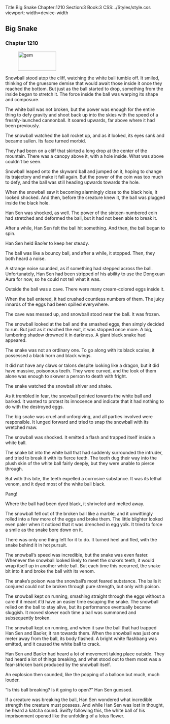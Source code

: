 Title:Big Snake 
Chapter:1210 
Section:3 
Book:3 
CSS:../Styles/style.css 
viewport: width=device-width
  
## Big Snake
### Chapter 1210
  
<figure>
	<img src="../Images/gem.gif" alt="gem" id="gem" width="120" height="60" />
</figure>
  

  
Snowball stood atop the cliff, watching the white ball tumble off. It smiled, thinking of the gruesome demise that would await those inside it once they reached the bottom. But just as the ball started to drop, something from the inside began to stretch it. The force inside the ball was warping its shape and composure.

The white ball was not broken, but the power was enough for the entire thing to defy gravity and shoot back up into the skies with the speed of a freshly-launched cannonball. It soared upwards, far above where it had been previously.

The snowball watched the ball rocket up, and as it looked, its eyes sank and became sullen. Its face turned morbid.

They had been on a cliff that skirted a long drop at the center of the mountain. There was a canopy above it, with a hole inside. What was above couldn’t be seen.

Snowball leaped onto the skyward ball and jumped on it, hoping to change its trajectory and make it fall again. But the power of the coin was too much to defy, and the ball was still heading upwards towards the hole.

When the snowball saw it becoming alarmingly close to the black hole, it looked shocked. And then, before the creature knew it, the ball was plugged inside the black hole.

Han Sen was shocked, as well. The power of the sixteen-numbered coin had stretched and deformed the ball, but it had not been able to break it.

After a while, Han Sen felt the ball hit something. And then, the ball began to spin.

Han Sen held Bao’er to keep her steady.

The ball was like a bouncy ball, and after a while, it stopped. Then, they both heard a noise.

A strange noise sounded, as if something had stepped across the ball. Unfortunately, Han Sen had been stripped of his ability to use the Dongxuan Aura for now, so he could not tell what it was.

Outside the ball was a cave. There were many cream-colored eggs inside it.

When the ball entered, it had crushed countless numbers of them. The juicy innards of the eggs had been spilled everywhere.

The cave was messed up, and snowball stood near the ball. It was frozen.

The snowball looked at the ball and the smashed eggs, then simply decided to run. But just as it reached the exit, it was stopped once more. A big, lumbering shadow drowned it in darkness. A giant black snake had appeared.

The snake was not an ordinary one. To go along with its black scales, it possessed a black horn and black wings.

It did not have any claws or talons despite looking like a dragon, but it did have massive, poisonous teeth. They were curved, and the look of them alone was enough to skewer a person to death with fright.

The snake watched the snowball shiver and shake.

As it trembled in fear, the snowball pointed towards the white ball and barked. It wanted to protest its innocence and indicate that it had nothing to do with the destroyed eggs.

The big snake was cruel and unforgiving, and all parties involved were responsible. It lunged forward and tried to snap the snowball with its wretched maw.

The snowball was shocked. It emitted a flash and trapped itself inside a white ball.

The snake bit into the white ball that had suddenly surrounded the intruder, and tried to break it with its fierce teeth. The teeth dug their way into the plush skin of the white ball fairly deeply, but they were unable to pierce through.

But with this bite, the teeth expelled a corrosive substance. It was its lethal venom, and it dyed most of the white ball black.

Pang!

Where the ball had been dyed black, it shriveled and melted away.

The snowball fell out of the broken ball like a marble, and it unwittingly rolled into a few more of the eggs and broke them. The little blighter looked even paler when it noticed that it was drenched in egg yolk. It tried to force a smile as the snake bore down on it.

There was only one thing left for it to do. It turned heel and fled, with the snake behind it in hot pursuit.

The snowball’s speed was incredible, but the snake was even faster. Whenever the snowball looked likely to meet the snake’s teeth, it would wrap itself up in another white ball. But each time this occurred, the snake bit into it and broke the ball with its venom.

The snake’s poison was the snowball’s most feared substance. The balls it conjured could not be broken through pure strength, but only with poison.

The snowball kept on running, smashing straight through the eggs without a care if it meant it’d have an easier time escaping the snake. The snowball relied on the ball to stay alive, but its performance eventually became sluggish. It moved slower each time a ball was summoned and subsequently broken.

The snowball kept on running, and when it saw the ball that had trapped Han Sen and Bao’er, it ran towards them. When the snowball was just one meter away from the ball, its body flashed. A bright white flashbang was emitted, and it caused the white ball to crack.

Han Sen and Bao’er had heard a lot of movement taking place outside. They had heard a lot of things breaking, and what stood out to them most was a fear-stricken bark produced by the snowball itself.

An explosion then sounded, like the popping of a balloon but much, much louder.

“Is this ball breaking? Is it going to open?” Han Sen guessed.

If a creature was breaking the ball, Han Sen wondered what incredible strength the creature must possess. And while Han Sen was lost in thought, he heard a katcha sound. Swifty following this, the white ball of his imprisonment opened like the unfolding of a lotus flower.